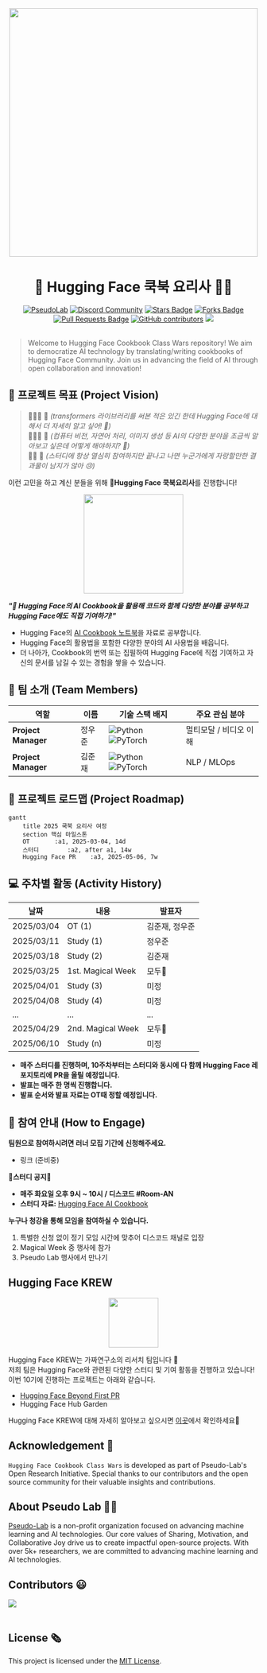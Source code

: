 <div align="center">
<img src="https://github.com/user-attachments/assets/50b10143-49c7-48b3-88f7-433e1aad4fb3" width="500">
</div>

<h1 align="center"> 🤗 Hugging Face 쿡북 요리사 👨‍🍳</h1>

<div align="center">
<a href="https://pseudo-lab.com"><img src="https://img.shields.io/badge/PseudoLab-S10-3776AB" alt="PseudoLab"/></a>
<a href="https://discord.gg/EPurkHVtp2"><img src="https://img.shields.io/badge/Discord-BF40BF" alt="Discord Community"/></a>
<a href="https://github.com/Pseudo-Lab/Hugging-Face-Cookbook-Class-Wars/stargazers"><img src="https://img.shields.io/github/stars/Pseudo-Lab/Hugging-Face-Cookbook-Class-Wars" alt="Stars Badge"/></a>
<a href="https://github.com/Pseudo-Lab/Hugging-Face-Cookbook-Class-Wars/network/members"><img src="https://img.shields.io/github/forks/Pseudo-Lab/Hugging-Face-Cookbook-Class-Wars" alt="Forks Badge"/></a>
<a href="https://github.com/Pseudo-Lab/Hugging-Face-Cookbook-Class-Wars/pulls"><img src="https://img.shields.io/github/issues-pr/Pseudo-Lab/Hugging-Face-Cookbook-Class-Wars" alt="Pull Requests Badge"/></a>
<a href="https://github.com/Pseudo-Lab/Hugging-Face-Cookbook-Class-Wars/graphs/contributors"><img alt="GitHub contributors" src="https://img.shields.io/github/contributors/Pseudo-Lab/Hugging-Face-Cookbook-Class-Wars?color=2b9348"></a>
<a href="https://hits.seeyoufarm.com"><img src="https://hits.seeyoufarm.com/api/count/incr/badge.svg?url=https%3A%2F%2Fgithub.com%2FPseudo-Lab%2FHugging-Face-Cookbook-Class-Wars%2Ftree%2Fmain&count_bg=%23FEA000&title_bg=%23555555&icon=&icon_color=%23E7E7E7&title=hits&edge_flat=false"/></a>
</div>
<br>

<!-- sheilds: https://shields.io/ -->
<!-- hits badge: https://hits.seeyoufarm.com/ -->

> Welcome to Hugging Face Cookbook Class Wars repository! We aim to democratize AI technology by translating/writing cookbooks of Hugging Face Community. Join us in advancing the field of AI through open collaboration and innovation!

## 🌟 프로젝트 목표 (Project Vision)
> 🙍🏻‍♂️ 💭 _(transformers 라이브러리를 써본 적은 있긴 한데 Hugging Face에 대해서 더 자세히 알고 싶어! 🤩)_  
> 🙍🏻‍♀️ 💭 _(컴퓨터 비전, 자연어 처리, 이미지 생성 등 AI의 다양한 분야을 조금씩 알아보고 싶은데 어떻게 해야하지? 🤔)_  
> 🙍🏻 💭 _(스터디에 항상 열심히 참여하지만 끝나고 나면 누군가에게 자랑할만한 결과물이 남지가 않아 😢)_ 

이런 고민을 하고 계신 분들을 위해 **🤗Hugging Face 쿡북요리사**를 진행합니다!

<div align="center">
<img src="https://github.com/user-attachments/assets/6bc9cc3c-3215-45a4-b971-f99a3a37ecb2" width="200">
</div>

_**"🤗 Hugging Face의 AI Cookbook을 활용해 코드와 함께 다양한 분야를 공부하고 Hugging Face에도 직접 기여하기!"**_  
- Hugging Face의 [AI Cookbook 노트북](https://huggingface.co/learn/cookbook/index)을 자료로 공부합니다.
- Hugging Face의 활용법을 포함한 다양한 분야의 AI 사용법을 배웁니다.
- 더 나아가, Cookbook의 번역 또는 집필하여 Hugging Face에 직접 기여하고 자신의 문서를 남길 수 있는 경험을 쌓을 수 있습니다.


## 🧑 팀 소개 (Team Members)

| 역할          | 이름 |  기술 스택 배지                                                                 | 주요 관심 분야                          |
|---------------|------|-----------------------------------------------------------------------|----------------------------------------|
| **Project Manager** | 정우준 | ![Python](https://img.shields.io/badge/Python-Expert-3776AB) ![PyTorch](https://img.shields.io/badge/PyTorch-EE4C2C) | 멀티모달 / 비디오 이해            |
| **Project Manager** | 김준재 | ![Python](https://img.shields.io/badge/Python-Expert-3776AB) ![PyTorch](https://img.shields.io/badge/PyTorch-EE4C2C) | NLP / MLOps                  |


## 🚀 프로젝트 로드맵 (Project Roadmap)
```mermaid
gantt
    title 2025 쿡북 요리사 여정
    section 핵심 마일스톤
    OT       :a1, 2025-03-04, 14d
    스터디        :a2, after a1, 14w
    Hugging Face PR    :a3, 2025-05-06, 7w
```

## 💻 주차별 활동 (Activity History)

| 날짜 | 내용 | 발표자 | 
| -------- | -------- | ---- |
| 2025/03/04 | OT (1)      |   김준재, 정우준   |
| 2025/03/11 |  Study (1) | 정우준 | 
| 2025/03/18 |  Study (2) | 김준재 | 
| 2025/03/25 |  1st. Magical Week | 모두🤗 |
| 2025/04/01 |  Study (3) | 미정 |
| 2025/04/08 |  Study (4) | 미정 |
| ... |  ... | ... | 
| 2025/04/29 |  2nd. Magical Week | 모두🤗 |
| 2025/06/10 |  Study (n) | 미정 | 

- **매주 스터디를 진행하며, 10주차부터는 스터디와 동시에 다 함께 Hugging Face 레포지토리에 PR을 올릴 예정입니다.**
- **발표는 매주 한 명씩 진행합니다.**
- **발표 순서와 발표 자료는 OT때 정할 예정입니다.**

## 🌱 참여 안내 (How to Engage)
**팀원으로 참여하시려면 러너 모집 기간에 신청해주세요.**  
- 링크 (준비중)

**🌟스터디 공지🌟**
- **매주 화요일 오후 9시 ~ 10시 / 디스코드 #Room-AN**
- **스터디 자료:** [Hugging Face AI Cookbook](https://huggingface.co/learn/cookbook/index)
 
**누구나 청강을 통해 모임을 참여하실 수 있습니다.**  
1. 특별한 신청 없이 정기 모임 시간에 맞추어 디스코드 채널로 입장
2. Magical Week 중 행사에 참가
3. Pseudo Lab 행사에서 만나기

## Hugging Face KREW
<div align="center">
<img src="https://github.com/user-attachments/assets/d1d5b315-a670-46a6-ab5e-3201b394fa30" width="100">
</div>

Hugging Face KREW는 가짜연구소의 리서치 팀입니다 🤗  
저희 팀은 Hugging Face와 관련된 다양한 스터디 및 기여 활동을 진행하고 있습니다!   
이번 10기에 진행하는 프로젝트는 아래와 같습니다.
- [Hugging Face Beyond First PR](https://github.com/Pseudo-Lab/Hugging-Face-Beyond-First-PR?tab=readme-ov-file)
- Hugging Face Hub Garden

Hugging Face KREW에 대해 자세히 알아보고 싶으시면 [이곳](https://calm-book-46f.notion.site/Hugging-Face-KREW-146f51a7c11780c3a6bfc1b72e9fd65e?pvs=4)에서 확인하세요🤗

## Acknowledgement 🙏

`Hugging Face Cookbook Class Wars` is developed as part of Pseudo-Lab's Open Research Initiative. Special thanks to our contributors and the open source community for their valuable insights and contributions.

## About Pseudo Lab 👋🏼</h2>

[Pseudo-Lab](https://pseudo-lab.com/) is a non-profit organization focused on advancing machine learning and AI technologies. Our core values of Sharing, Motivation, and Collaborative Joy drive us to create impactful open-source projects. With over 5k+ researchers, we are committed to advancing machine learning and AI technologies.

<h2>Contributors 😃</h2>
<a href="https://github.com/Pseudo-Lab/Hugging-Face-Cookbook-Class-Wars/graphs/contributors">
  <img src="https://contrib.rocks/image?repo=Pseudo-Lab/Hugging-Face-Cookbook-Class-Wars" />
</a>
<br><br>

<h2>License 🗞</h2>

This project is licensed under the [MIT License](https://opensource.org/licenses/MIT).
